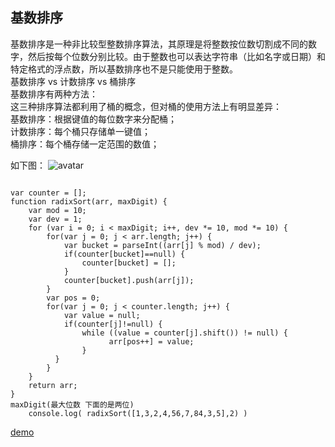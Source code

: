 ## 基数排序
基数排序是一种非比较型整数排序算法，其原理是将整数按位数切割成不同的数字，然后按每个位数分别比较。由于整数也可以表达字符串（比如名字或日期）和特定格式的浮点数，所以基数排序也不是只能使用于整数。 <br>
	基数排序 vs 计数排序 vs 桶排序 <br>
	基数排序有两种方法：<br>
	这三种排序算法都利用了桶的概念，但对桶的使用方法上有明显差异： <br>
	基数排序：根据键值的每位数字来分配桶；<br>
计数排序：每个桶只存储单一键值；<br>
桶排序：每个桶存储一定范围的数值；<br>

如下图：
![avatar](https://www.runoob.com/wp-content/uploads/2019/03/radixSort.gif)
```

var counter = [];
function radixSort(arr, maxDigit) {
    var mod = 10;
    var dev = 1;
    for (var i = 0; i < maxDigit; i++, dev *= 10, mod *= 10) {
        for(var j = 0; j < arr.length; j++) {
            var bucket = parseInt((arr[j] % mod) / dev);
            if(counter[bucket]==null) {
                counter[bucket] = [];
            }
            counter[bucket].push(arr[j]);
        }
        var pos = 0;
        for(var j = 0; j < counter.length; j++) {
            var value = null;
            if(counter[j]!=null) {
                while ((value = counter[j].shift()) != null) {
                      arr[pos++] = value;
                }
          }
        }
    }
    return arr;
}
maxDigit(最大位数 下面的是两位)
	console.log( radixSort([1,3,2,4,56,7,84,3,5],2) )
```
[demo](http://www.zliel.top/vpdemo/sort-demo/sort10.html)  <br>